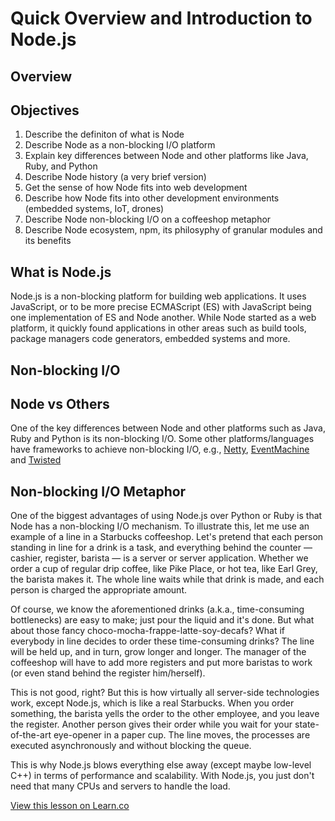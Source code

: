 # Quick Overview and Introduction to Node.js

## Overview

## Objectives

1. Describe the definiton of what is Node
1. Describe Node as a non-blocking I/O platform
1. Explain key differences between Node and other platforms like Java, Ruby, and Python
1. Describe Node history (a very brief version)
1. Get the sense of how Node fits into web development
1. Describe how Node fits into other development environments (embedded systems, IoT, drones)
1. Describe Node non-blocking I/O on a coffeeshop metaphor
1. Describe Node ecosystem, npm, its philosyphy of granular modules and its benefits

## What is Node.js

Node.js is a non-blocking platform for building web applications. It uses JavaScript, or to be more precise ECMAScript (ES) with JavaScript being one implementation of ES and Node another. While Node started as a web platform, it quickly found applications in other areas such as build tools, package managers code generators, embedded systems and more.

## Non-blocking I/O


## Node vs Others

One of the key differences between Node and other platforms such as Java, Ruby and Python is its non-blocking I/O. Some other platforms/languages have frameworks to achieve non-blocking I/O, e.g., [Netty](http://netty.io), [EventMachine](http://rubyeventmachine.com) and [Twisted](https://twistedmatrix.com)

## Non-blocking I/O Metaphor

One of the biggest advantages of using Node.js over Python or Ruby is that Node has a non-blocking I/O mechanism. To illustrate this, let me use an example of a line in a Starbucks coffeeshop. Let's pretend that each person standing in line for a drink is a task, and everything behind the counter — cashier, register, barista — is a server or server application. Whether we order a cup of regular drip coffee, like Pike Place, or hot tea, like Earl Grey, the barista makes it. The whole line waits while that drink is made, and each person is charged the appropriate amount.

Of course, we know the aforementioned drinks (a.k.a., time-consuming bottlenecks) are easy to make; just pour the liquid and it's done. But what about those fancy choco-mocha-frappe-latte-soy-decafs? What if everybody in line decides to order these time-consuming drinks? The line will be held up, and in turn, grow longer and longer. The manager of the coffeeshop will have to add more registers and put more baristas to work (or even stand behind the register him/herself).

This is not good, right? But this is how virtually all server-side technologies work, except Node.js, which is like a real Starbucks. When you order something, the barista yells the order to the other employee, and you leave the register. Another person gives their order while you wait for your state-of-the-art eye-opener in a paper cup. The line moves, the processes are executed asynchronously and without blocking the queue.

This is why Node.js blows everything else away (except maybe low-level C++) in terms of performance and scalability. With Node.js, you just don't need that many CPUs and servers to handle the load.





<a href='https://learn.co/lessons/ruby-arguments-readme' data-visibility='hidden'>View this lesson on Learn.co</a>
